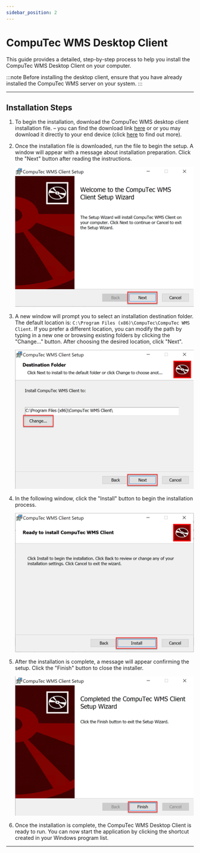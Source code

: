 ```yaml
---
sidebar_position: 2
---
```


# CompuTec WMS Desktop Client

This guide provides a detailed, step-by-step process to help you install the CompuTec WMS Desktop Client on your computer.

:::note
    Before installing the desktop client, ensure that you have already installed the CompuTec WMS server on your system.
:::

---

## Installation Steps

1. To begin the installation, download the CompuTec WMS desktop client installation file. – you can find the download link [here](../../../releases/download.md) or or you may download it directly to your end device (click [here](../../../releases/download.md) to find out more).
2. Once the installation file is downloaded, run the file to begin the setup. A window will appear with a message about installation preparation. Click the "Next" button after reading the instructions.

    ![Client Installation](./media/client-installation.png)
3. A new window will prompt you to select an installation destination folder. The default location is: `C:\Program Files (x86)\CompuTec\CompuTec WMS Client`. If you prefer a different location, you can modify the path by typing in a new one or browsing existing folders by clicking the "Change..." button. After choosing the desired location, click "Next".

    ![Client](./media/client-installation-01.png)
4. In the following window, click the "Install" button to begin the installation process.

    ![Client - Install](./media/client-installation-02.png)

5. After the installation is complete, a message will appear confirming the setup. Click the "Finish" button to close the installer.

    ![Client - Finish](./media/client-installation-03.png)
6. Once the installation is complete, the CompuTec WMS Desktop Client is ready to run. You can now start the application by clicking the shortcut created in your Windows program list.

---
